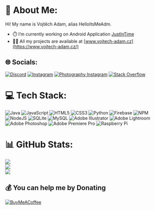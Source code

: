 # 💫 About Me:
Hi! My name is Vojtěch Adam, alias HelloItsMeAdm.
- ⏱️ I’m currently working on Android Application [JustInTime](https://play.google.com/store/apps/details?id=com.helloitsmeadm.justintime)
- 👨‍💻 All my projects are available at [www.vojtech-adam.cz](https://www.vojtech-adam.cz/)


## 🌐 Socials:
[![Discord](https://img.shields.io/badge/Discord-%237289DA.svg?logo=discord&logoColor=white)](htttps://discord.gg/HelloItsMeAdm#7708) [![Instagram](https://img.shields.io/badge/Instagram-%23E4405F.svg?logo=Instagram&logoColor=white)](https://instagram.com/helloitsmeadm) [![Photography Instagram](https://img.shields.io/badge/Photography%20Instagram-%23E4405F.svg?logo=Instagram&logoColor=white)](https://instagram.com/photographer_vojtech) [![Stack Overflow](https://img.shields.io/badge/-Stackoverflow-FE7A16?logo=stack-overflow&logoColor=white)](https://stackoverflow.com/users/14413202) 

# 💻 Tech Stack:
![Java](https://img.shields.io/badge/java-%23ED8B00.svg?style=for-the-badge&logo=java&logoColor=white) ![JavaScript](https://img.shields.io/badge/javascript-%23323330.svg?style=for-the-badge&logo=javascript&logoColor=%23F7DF1E) ![HTML5](https://img.shields.io/badge/html5-%23E34F26.svg?style=for-the-badge&logo=html5&logoColor=white) ![CSS3](https://img.shields.io/badge/css3-%231572B6.svg?style=for-the-badge&logo=css3&logoColor=white) ![Python](https://img.shields.io/badge/python-3670A0?style=for-the-badge&logo=python&logoColor=ffdd54) ![Firebase](https://img.shields.io/badge/firebase-%23039BE5.svg?style=for-the-badge&logo=firebase) ![NPM](https://img.shields.io/badge/NPM-%23000000.svg?style=for-the-badge&logo=npm&logoColor=white) ![NodeJS](https://img.shields.io/badge/node.js-6DA55F?style=for-the-badge&logo=node.js&logoColor=white) ![SQLite](https://img.shields.io/badge/sqlite-%2307405e.svg?style=for-the-badge&logo=sqlite&logoColor=white) ![MySQL](https://img.shields.io/badge/mysql-%2300f.svg?style=for-the-badge&logo=mysql&logoColor=white) ![Adobe Illustrator](https://img.shields.io/badge/adobeillustrator-%23FF9A00.svg?style=for-the-badge&logo=adobeillustrator&logoColor=white) ![Adobe Lightroom](https://img.shields.io/badge/Adobe%20Lightroom-31A8FF.svg?style=for-the-badge&logo=Adobe%20Lightroom&logoColor=white) ![Adobe Photoshop](https://img.shields.io/badge/adobephotoshop-%2331A8FF.svg?style=for-the-badge&logo=adobephotoshop&logoColor=white) ![Adobe Premiere Pro](https://img.shields.io/badge/Adobe%20Premiere%20Pro-9999FF.svg?style=for-the-badge&logo=Adobe%20Premiere%20Pro&logoColor=white) ![Raspberry Pi](https://img.shields.io/badge/-RaspberryPi-C51A4A?style=for-the-badge&logo=Raspberry-Pi)
# 📊 GitHub Stats:
![](https://github-readme-stats.vercel.app/api?username=helloitsmeadm&theme=dark&hide_border=false&include_all_commits=false&count_private=false)<br/>
![](https://github-readme-streak-stats.herokuapp.com/?user=helloitsmeadm&theme=dark&hide_border=false)<br/>
[![](https://visitcount.itsvg.in/api?id=helloitsmeadm&icon=0&color=3)](https://visitcount.itsvg.in)

## 💰 You can help me by Donating
[![BuyMeACoffee](https://img.shields.io/badge/Buy%20Me%20A%20Coffee-FFCE00?style=for-the-badge&logo=buymeacoffee&logoColor=white)](https://buymeacoffee.com/vojtechadam)
